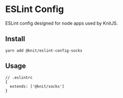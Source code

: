# ESLint Config

ESLint config designed for node apps used by KnitJS.

## Install

```
yarn add @knit/eslint-config-socks
```

## Usage

```
// .eslintrc
{
  extends: ['@knit/socks']
}
```
